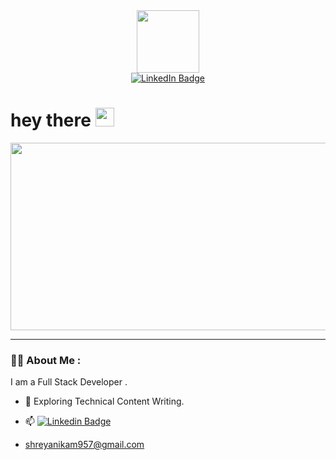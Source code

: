 <div id="header" align="center">
  <img src="https://media.giphy.com/media/v1.Y2lkPTc5MGI3NjExMWx0OGlkbGp0b3ZoNXNwa2ZkZ3Mwa2s3cHBqMmw0Y2szdGs3YmpxaiZlcD12MV9pbnRlcm5hbF9naWZfYnlfaWQmY3Q9cw/M9gbBd9nbDrOTu1Mqx/giphy.gif" width="100"/>
</div>
<div id="badges" align="center">
  <a href="https://www.linkedin.com/public-profile/settings">
    <img src="https://img.shields.io/badge/LinkedIn-blue?style=for-the-badge&logo=linkedin&logoColor=white" alt="LinkedIn Badge"/>
  </a>
  
</div>
<h1>
  hey there
  <img src="https://media.giphy.com/media/hvRJCLFzcasrR4ia7z/giphy.gif" width="30px"/>
</h1>
<div align="center">
  <img src="https://media.giphy.com/media/dWesBcTLavkZuG35MI/giphy.gif" width="600" height="300"/>
</div>

---

### :woman_technologist: About Me :
I am a Full Stack Developer .
- :seedling: Exploring Technical Content Writing.

- :mailbox: [![Linkedin Badge](https://img.shields.io/badge/-LinkedIn-blue?style=flat&logo=Linkedin&logoColor=white)](https://www.linkedin.com/public-profile/settings)
- shreyanikam957@gmail.com 
  
